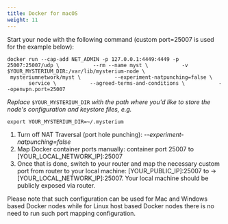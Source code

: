 ```yaml
---
title: Docker for macOS
weight: 11
---
```




Start your node with the following command (custom port=25007 is used for the example below): 

```
docker run --cap-add NET_ADMIN -p 127.0.0.1:4449:4449 -p 25007:25007/udp \           --rm --name myst \           -v $YOUR_MYSTERIUM_DIR:/var/lib/mysterium-node \           mysteriumnetwork/myst \           --experiment-natpunching=false \           service \           --agreed-terms-and-conditions \           --openvpn.port=25007
```

*Replace* `$YOUR_MYSTERIUM_DIR` *with the path where you'd like to store the node's configuration and keystore files, e.g.* 

```
export YOUR_MYSTERIUM_DIR=~/.mysterium
```

1. Turn off NAT Traversal (port hole punching): *--experiment-natpunching=false*
2. Map Docker container ports manually: container port 25007 to [YOUR_LOCAL_NETWORK_IP]:25007
3. Once that is done, switch to your router and map the necessary custom port from router to your local machine: [YOUR_PUBLIC_IP]:25007 to -> [YOUR_LOCAL_NETWORK_IP]:25007. Your local machine should be publicly exposed via router.

Please note that such configuration can be used for Mac and Windows based Docker nodes while for Linux host based Docker nodes there is no need to run such port mapping configuration.
